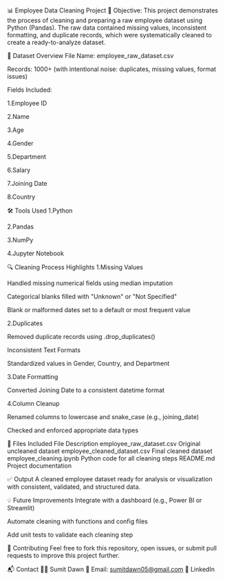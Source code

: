 📊 Employee Data Cleaning Project
🧹 Objective:
This project demonstrates the process of cleaning and preparing a raw employee dataset using Python (Pandas). The raw data contained missing values, inconsistent formatting, and duplicate records, which were systematically cleaned to create a ready-to-analyze dataset.

📁 Dataset Overview
File Name: employee_raw_dataset.csv

Records: 1000+ (with intentional noise: duplicates, missing values, format issues)

Fields Included:

1.Employee ID

2.Name

3.Age

4.Gender

5.Department

6.Salary

7.Joining Date

8.Country

🛠️ Tools Used
1.Python

2.Pandas

3.NumPy

4.Jupyter Notebook 

🔍 Cleaning Process Highlights
1.Missing Values

  Handled missing numerical fields using median imputation

  Categorical blanks filled with "Unknown" or "Not Specified"

  Blank or malformed dates set to a default or most frequent value

2.Duplicates

  Removed duplicate records using .drop_duplicates()

  Inconsistent Text Formats

  Standardized values in Gender, Country, and Department

3.Date Formatting

  Converted Joining Date to a consistent datetime format

4.Column Cleanup

  Renamed columns to lowercase and snake_case (e.g., joining_date)

  Checked and enforced appropriate data types

📁 Files Included
File	Description
employee_raw_dataset.csv	                          Original uncleaned dataset
employee_cleaned_dataset.csv	                      Final cleaned dataset
employee_cleaning.ipynb                             Python code for all cleaning steps
README.md	                                          Project documentation

✅ Output
A cleaned employee dataset ready for analysis or visualization with consistent, validated, and structured data.

💡 Future Improvements
Integrate with a dashboard (e.g., Power BI or Streamlit)

Automate cleaning with functions and config files

Add unit tests to validate each cleaning step

🤝 Contributing
Feel free to fork this repository, open issues, or submit pull requests to improve this project further.

📬 Contact
👩‍💻 Sumit Dawn
📧 Email: sumitdawn05@gmail.com
🔗 LinkedIn

